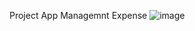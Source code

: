 Project App Managemnt Expense
![image](https://github.com/user-attachments/assets/cc30cf5c-2115-470e-947d-fc71b6cb8527)
